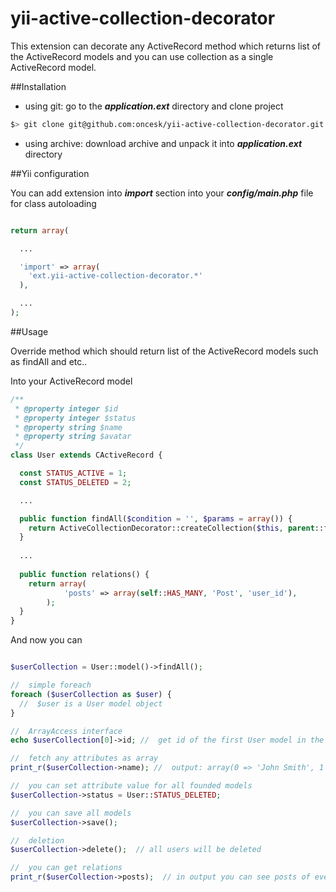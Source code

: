 yii-active-collection-decorator
===============================

This extension can decorate any ActiveRecord method which returns list of the ActiveRecord models and you can use collection as a single ActiveRecord model.

##Installation

 - using git: go to the ***application.ext*** directory and clone project<bR>

```bash
$> git clone git@github.com:oncesk/yii-active-collection-decorator.git
```
 - using archive: download archive and unpack it into ***application.ext*** directory

##Yii configuration

You can add extension into ***import*** section into your ***config/main.php*** file for class autoloading

```php

return array(

  ...

  'import' => array(
    'ext.yii-active-collection-decorator.*'
  ),

  ...
);

```

##Usage

Override method which should return list of the ActiveRecord models such as findAll and etc..

Into your ActiveRecord model

```php
/**
 * @property integer $id
 * @property integer $status
 * @property string $name
 * @property string $avatar
 */
class User extends CActiveRecord {

  const STATUS_ACTIVE = 1;
  const STATUS_DELETED = 2;

  ...

  public function findAll($condition = '', $params = array()) {
  	return ActiveCollectionDecorator::createCollection($this, parent::findAll($condition, $params));
  }
  
  ...
  
  public function relations() {
    return array(
			'posts' => array(self::HAS_MANY, 'Post', 'user_id'),
		);
  }
}

```

And now you can

```php

$userCollection = User::model()->findAll();

//  simple foreach
foreach ($userCollection as $user) {
  //  $user is a User model object
}

//  ArrayAccess interface
echo $userCollection[0]->id; //  get id of the first User model in the list of the models

//  fetch any attributes as array
print_r($userCollection->name); //  output: array(0 => 'John Smith', 1 => 'Sara Mitchel', ...)

//  you can set attribute value for all founded models
$userCollection->status = User::STATUS_DELETED;

//  you can save all models
$userCollection->save();

//  deletion
$userCollection->delete();  // all users will be deleted

//  you can get relations
print_r($userCollection->posts);  // in output you can see posts of every user
```
